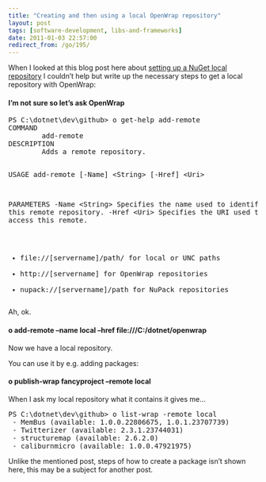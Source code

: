 ```yaml
---
title: "Creating and then using a local OpenWrap repository"
layout: post
tags: [software-development, libs-and-frameworks]
date: 2011-01-03 22:57:00
redirect_from: /go/195/
---
```


When I looked at this blog post here about [setting up a NuGet local repository](http://gregorsuttie.wordpress.com/2011/01/03/using-a-nuget-local-repository/) I couldn’t help but write up the necessary steps to get a local repository with OpenWrap:

#### I’m not sure so let’s ask OpenWrap
 <div style="padding-bottom: 0px; margin: 0px; padding-left: 0px; padding-right: 0px; display: inline; float: none; padding-top: 0px" id="scid:812469c5-0cb0-4c63-8c15-c81123a09de7:3c5d2646-cdea-43cf-ac5f-1db05b96e501" class="wlWriterEditableSmartContent"><pre name="code" class="c">PS C:\dotnet\dev\github&gt; o get-help add-remote
COMMAND
        add-remote
DESCRIPTION
        Adds a remote repository.

USAGE
        add-remote [-Name] &lt;String&gt; [-Href] &lt;Uri&gt;

PARAMETERS
        -Name &lt;String&gt;
                Specifies the name used to identify this remote repository.
        -Href &lt;Uri&gt;
                Specifies the URI used to access this remote.
 - file://[servername]/path/ for local or UNC paths
 - http://[servername] for OpenWrap repositories
 - nupack://[servername]/path for NuPack repositories</pre></div>

Ah, ok.

#### o add-remote –name local –href file:///C:/dotnet/openwrap

Now we have a local repository. 

You can use it by e.g. adding packages:

#### o publish-wrap fancyproject –remote local

When I ask my local repository what it contains it gives me...

<div style="padding-bottom: 0px; margin: 0px; padding-left: 0px; padding-right: 0px; display: inline; float: none; padding-top: 0px" id="scid:812469c5-0cb0-4c63-8c15-c81123a09de7:f0ae588e-1b1e-488b-b27d-982e78acefe9" class="wlWriterEditableSmartContent"><pre name="code" class="c">PS C:\dotnet\dev\github&gt; o list-wrap -remote local
 - MemBus (available: 1.0.0.22806675, 1.0.1.23707739)
 - Twitterizer (available: 2.3.1.23744031)
 - structuremap (available: 2.6.2.0)
 - caliburnmicro (available: 1.0.0.47921975)</pre></div>

Unlike the mentioned post, steps of how to create a package isn’t shown here, this may be a subject for another post.